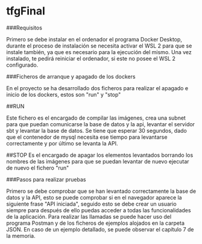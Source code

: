 # tfgFinal

###Requisitos

Primero se debe instalar en el ordenador el programa Docker Desktop, durante el proceso de instalación se necesita activar el WSL 2 para que se instale también, ya que es necesario para la ejecución del mismo.
Una vez instalado, te pedirá reiniciar el ordenador, si este no posee el WSL 2 configurado.

###Ficheros de arranque y apagado de los dockers

En el proyecto se ha desarrollado dos ficheros para realizar el apagado e inicio de los dockers, estos son "run" y "stop"

##RUN

Este fichero es el encargado de compilar las imágenes, crea una subnet para que puedan comunicarse la base de datos y la api, levantar el servidor sbt y levantar la base de datos.
Se tiene que esperar 30 segundos, dado que el contenedor de mysql necesita ese tiempo para levantarse correctamente y por último se levanta la API.

##STOP
Es el encargado de apagar los elementos levantados borrando los nombres de las imágenes para que se puedan levantar de nuevo ejecutar de nuevo el fichero "run"

###Pasos para realizar pruebas

Primero se debe comprobar que se han levantado correctamente la base de datos y la API, esto se puede comprobar si en el navegador aparece la siguiente frase "API iniciada", seguido esto se debe crear un usuario siempre para después de ello puedas acceder a todas las funcionalidades de la aplicación. Para realizar las llamadas se puede hacer uso del programa Postman y de los ficheros de ejemplos alojados en la carpeta JSON.
En caso de un ejemplo detallado, se puede observar el capítulo 7 de la memoria.

